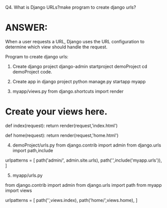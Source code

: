Q4. What is Django URLs?make program to create django urls?

# ANSWER:
When a user requests a URL, Django uses the URL configuration to determine which view should handle the request.

Program to create django urls:
1. Create django project
django-admin startproject demoProject
cd demoProject
code.

2. Create app in django project
python manage.py startapp myapp

3. myapp/views.py
from django.shortcuts import render
# Create your views here.
def index(request):
    return render(request,'index.html')

def home(request):
    return render(request,'home.html')

4. demoProject/urls.py
from django.contrib import admin
from django.urls import path,include

urlpatterns = [
    path('admin/', admin.site.urls),
    path('',include('myapp.urls')),
]

5. myapp/urls.py

from django.contrib import admin
from django.urls import path
from myapp import views

urlpatterns = [
    path('',views.index),
    path('home/',views.home),
]

